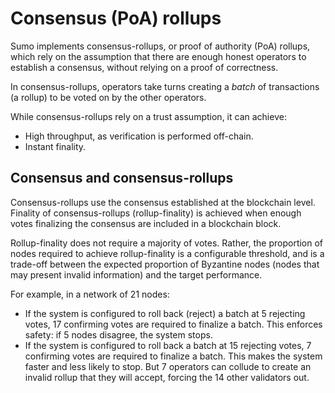 # Consensus (PoA) rollups

Sumo implements consensus-rollups, or proof of authority (PoA) rollups, which rely on the assumption that there are
enough honest operators to establish a consensus, without relying on a proof of correctness.

In consensus-rollups, operators take turns creating a *batch* of transactions (a rollup) to be voted on by the other operators.

While consensus-rollups rely on a trust assumption, it can achieve:

- High throughput, as verification is performed off-chain.
- Instant finality.

## Consensus and consensus-rollups

Consensus-rollups use the consensus established at the blockchain level.
Finality of consensus-rollups (rollup-finality) is achieved when enough votes finalizing the consensus are included in a
blockchain block.

Rollup-finality does not require a majority of votes.
Rather, the proportion of nodes required to achieve rollup-finality is a configurable threshold, and is a trade-off between the expected proportion of
Byzantine nodes (nodes that may present invalid information) and the target performance.

For example, in a network of 21 nodes:

- If the system is configured to roll back (reject) a batch at 5 rejecting votes, 17 confirming votes are required to finalize a batch.
  This enforces safety: if 5 nodes disagree, the system stops.
- If the system is configured to roll back a batch at 15 rejecting votes, 7 confirming votes are required to finalize a batch.
  This makes the system faster and less likely to stop.
  But 7 operators can collude to create an invalid rollup that they will accept, forcing the 14 other validators out.
